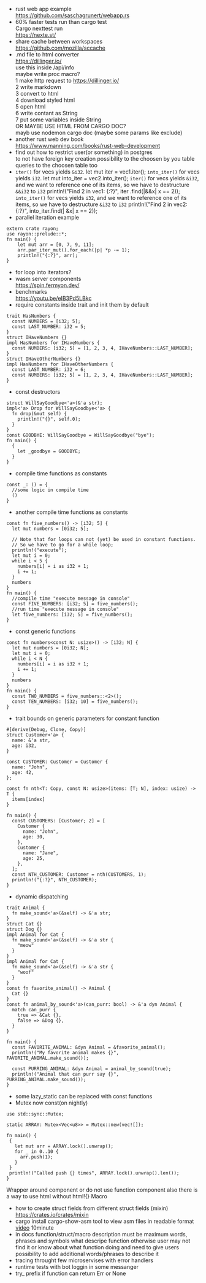 * rust web app example <br/>
https://github.com/saschagrunert/webapp.rs <br/>
* 60% faster tests run than cargo test <br/>
Cargo nexttest run <br/>
https://nexte.st/ <br/>
* share cache between workspaces <br/>
https://github.com/mozilla/sccache <br/>
* .md file to html converter <br/>
https://dillinger.io/ <br/>
use this inside /api/info <br/>
maybe write proc macro? <br/>
1 make http request to https://dillinger.io/ <br/>
2 write markdown <br/>
3 convert to html <br/>
4 download styled html <br/>
5 open html <br/>
6 write contant as String <br/>
7 put some variables inside String <br/>
OR MAYBE USE HTML FROM CARGO DOC? <br/>
mayb use nodemon cargo doc (maybe some params like exclude) <br/>
* another rust web dev book <br/>
https://www.manning.com/books/rust-web-development <br/>
* find out how to restrict user(or something) in postgres <br/>
to not have foreign key creation possibility to the choosen by you table <br/>
queries to the choosen table too <br/>
* `iter()` for vecs yields `&i32`.
let mut iter = vec1.iter();
`into_iter()` for vecs yields `i32`.
let mut into_iter = vec2.into_iter();
`iter()` for vecs yields `&i32`, and we want to reference one of its
items, so we have to destructure `&&i32` to `i32`
println!("Find 2 in vec1: {:?}", iter .find(|&&x| x == 2));
`into_iter()` for vecs yields `i32`, and we want to reference one of
its items, so we have to destructure `&i32` to `i32`
println!("Find 2 in vec2: {:?}", into_iter.find(| &x| x == 2));
* parallel iteration example
```
extern crate rayon;
use rayon::prelude::*;
fn main() {
    let mut arr = [0, 7, 9, 11];
    arr.par_iter_mut().for_each(|p| *p -= 1);
    println!("{:?}", arr);
}
```
* for loop into iterators?
* wasm server components <br/>
https://spin.fermyon.dev/
* benchmarks </br>
https://youtu.be/eIB3Pd5LBkc
* require constants inside trait and init them by default
```
trait HasNumbers {
  const NUMBERS = [i32; 5];
  const LAST_NUMBER: i32 = 5;
}
struct IHaveNumbers {}
impl HasNumbers for IHaveNumbers {
  const NUMBERS: [i32; 5] = [1, 2, 3, 4, IHaveNumbers::LAST_NUMBER];
}
struct IHaveOtherNumbers {}
impl HasNumbers for IHaveOtherNumbers {
  const LAST_NUMBER: i32 = 6; 
  const NUMBERS: [i32; 5] = [1, 2, 3, 4, IHaveNumbers::LAST_NUMBER];
}
```
* const destructors
```
struct WillSayGoodbye<'a>(&'a str);
impl<'a> Drop for WillSayGoodbye<'a> {
  fn drop(&mut self) {
    println!("{}", self.0);
  }
}
const GOODBYE: WillSayGoodbye = WillSayGoodbye("bye");
fn main() {
  {
    let _goodbye = GOODBYE;
  }
}
```
* compile time functions as constants
```
const _: () = {
  //some logic in compile time
  ()
}
```
* another compile time functions as constants
```
const fn five_numbers() -> [i32; 5] {
  let mut numbers = [0i32; 5];
  
  // Note that for loops can not (yet) be used in constant functions.
  // So we have to go for a while loop;
  println!("execute");
  let mut i = 0;
  while i < 5 {
    numbers[i] = i as i32 + 1;
    i += 1;
  }
  numbers
}
fn main() {
  //compile time "execute message in console"
  const FIVE_NUMBERS: [i32; 5] = five_numbers();
  //run time "execute message in console"
  let five_numbers: [i32; 5] = five_numbers();
}
```
* const generic functions
```
const fn numbers<const N: usize>() -> [i32; N] {
  let mut numbers = [0i32; N];
  let mut i = 0;
  while i < N {
    numbers[i] = i as i32 + 1;
    i += 1;
  }
  numbers
}
fn main() {
  const TWO_NUMBERS = five_numbers::<2>();
  const TEN_NUMBERS: [i32; 10] = five_numbers();
}
```
* trait bounds on generic parameters for constant function
```
#[derive(Debug, Clone, Copy)]
struct Customer<'a> {
  name: &'a str,
  age: i32,
}

const CUSTOMER: Customer = Customer {
  name: "John",
  age: 42,
};

const fn nth<T: Copy, const N: usize>(items: [T; N], index: usize) -> T {
  items[index]
}

fn main() {
  const CUSTOMERS: [Customer; 2] = [
    Customer {
      name: "John",
      age: 30,
    },
    Customer {
      name: "Jane",
      age: 25,
    },
  ];
  const NTH_CUSTOMER: Customer = nth(CUSTOMERS, 1);
  println!("{:?}", NTH_CUSTOMER);
}
```
* dynamic dispatching
```
trait Animal {
  fn make_sound<'a>(&self) -> &'a str;
}
struct Cat {}
struct Dog {}
impl Animal for Cat {
  fn make_sound<'a>(&self) -> &'a str {
    "meow"
  }
}
impl Animal for Cat {
  fn make_sound<'a>(&self) -> &'a str {
    "woof"
  }
}
const fn favorite_animal() -> Animal {
  Cat {}
}
const fn animal_by_sound<'a>(can_purr: bool) -> &'a dyn Animal {
  match can_purr {
    true => &Cat {},
    false => &Dog {},
  }
}

fn main() {
  const FAVORITE_ANIMAL: &dyn Animal = &favorite_animal();
  println!("My favorite animal makes {}", FAVORITE_ANIMAL.make_sound());
  
  const PURRING_ANIMAL: &dyn Animal = animal_by_sound(true);
  println!("Animal that can purr say {}", PURRING_ANIMAL.make_sound());
}
```
 * some lazy_static can be replaced with const functions
 * Mutex now const(on nightly)
 ```
use std::sync::Mutex;
 
static ARRAY: Mutex<Vec<u8>> = Mutex::new(vec![]);
 
fn main() {
  {
    let mut arr = ARRAY.lock().unwrap();
    for _ in 0..10 {
      arr.push(1);
    }
  }
  println!("Called push {} times", ARRAY.lock().unwrap().len());
}
 ```
Wrapper around component or do not use function component also there is a way to use html without html!{} Macro
* how to create struct fields from different struct fields (mixin)
https://crates.io/crates/mixin
* cargo install cargo-show-asm
tool to view asm files in readable format
[video](https://youtu.be/lRV_5IBUTes) 10minute
* in docs function/struct/macro description must be maximum words, phrases and symbols what descripe function
otherwise user may not find it or know about what function doing
and need to give users possibility to add additional words/phrases to describe it
* tracing throught few microservises with error handlers
* runtime tests with bot loggin in some messanger
* try_ prefix if function can return Err or None
